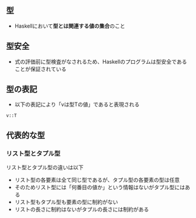 ## 型

- Haskellにおいて**型とは関連する値の集合**のこと

## 型安全

- 式の評価前に型検査がなされるため、Haskellのプログラムは型安全であることが保証されている

## 型の表記

- 以下の表記により「vは型Tの値」であると表現される

``
v::T
``

## 代表的な型
### リスト型とタプル型
リスト型とタプル型の違いは以下

- リスト型の各要素は全て同じ型であるが、タプル型の各要素の型は任意
- そのためリスト型には「何番目の値か」という情報はないがタプル型にはある
- リスト型もタプル型も要素の型に制約がない
- リストの長さに制約はないがタプルの長さには制約がある


